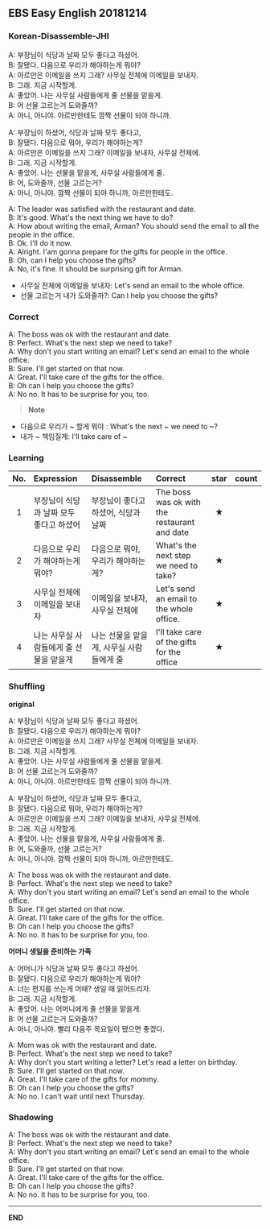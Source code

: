 ## EBS Easy English 20181214

### Korean-Disassemble-JHI

A: 부장님이 식당과 날짜 모두 좋다고 하셨어.   
B: 잘됐다. 다음으로 우리가 해야하는게 뭐야?    
A: 아르만은 이메일을 쓰지 그래? 사무실 전체에 이메일을 보내자.   
B: 그래. 지금 시작할게.   
A: 좋았어. 나는 사무실 사람들에게 줄 선물을 맡을게.     
B: 어 선물 고르는거 도와줄까?  
A: 아니, 아니야. 아르만한테도 깜짝 선물이 되야 하니까.   


A: 부장님이 하셨어, 식당과 날짜 모두 좋다고,   
B: 잘됐다. 다음으로 뭐야, 우리가 해야하는게?    
A: 아르만은 이메일을 쓰지 그래? 이메일을 보내자, 사무실 전체에.   
B: 그래. 지금 시작할게.  
A: 좋았어. 나는 선물을 맡을게, 사무실 사람들에게 줄.   
B: 어, 도와줄까, 선물 고르는거?  
A: 아니, 아니야. 깜짝 선물이 되야 하니까, 아르만한테도.  


A: The leader was satisfied with the restaurant and date.   
B: It's good. What's the next thing we have to do?    
A: How about writing the email, Arman? You should send the email to all the people in the office.   
B: Ok. I'll do it now.  
A: Alright. I'am gonna prepare for the gifts for people in the office.  
B: Oh, can I help you choose the gifts?  
A: No, it's fine. It should be surprising gift for Arman.                  

+ 사무실 전체에 이메일을 보내자: Let's send an email to the whole office.
+ 선물 고르는거 내가 도와줄까?: Can I help you choose the gifts?



### Correct

A: The boss was ok with the restaurant and date.    
B: Perfect. What's the next step we need to take?    
A: Why don't you start writing an email? Let's send an email to the whole office.   
B: Sure. I'll get started on that now.   
A: Great. I'll take care of the gifts for the office.   
B: Oh can I help you choose the gifts?  
A: No no. It has to be surprise for you, too.     


> **Note**
- 다음으로 우리가 ~ 할게 뭐야 : What's the next ~ we need to ~?
- 내가 ~ 책임질게: I'll take care of ~



### Learning

| No. | Expression | Disassemble | Correct | star | count |
| :---: | :--- | :--- | :--- | :---: | :---: |
| 1 | 부장님이 식당과 날짜 모두 좋다고 하셨어 | 부장님이 좋다고 하셨어, 식당과 날짜  | The boss was ok with the restaurant and date  | ★ |  |
| 2 | 다음으로 우리가 해야하는게 뭐야? | 다음으로 뭐야, 우리가 해야하는게?  | What's the next step we need to take?  | ★ |  |
| 3 |  사무실 전체에 이메일을 보내자 | 이메일을 보내자, 사무실 전체에 | Let's send an email to the whole office. | ★ |  |
| 4 |  나는 사무실 사람들에게 줄 선물을 맡을게 | 나는 선물을 맡을게, 사무실 사람들에게 줄 | I'll take care of the gifts for the office | ★ |  |




### Shuffling

**original**

A: 부장님이 식당과 날짜 모두 좋다고 하셨어.   
B: 잘됐다. 다음으로 우리가 해야하는게 뭐야?    
A: 아르만은 이메일을 쓰지 그래? 사무실 전체에 이메일을 보내자.   
B: 그래. 지금 시작할게.   
A: 좋았어. 나는 사무실 사람들에게 줄 선물을 맡을게.     
B: 어 선물 고르는거 도와줄까?  
A: 아니, 아니야. 아르만한테도 깜짝 선물이 되야 하니까.   


A: 부장님이 하셨어, 식당과 날짜 모두 좋다고,   
B: 잘됐다. 다음으로 뭐야, 우리가 해야하는게?    
A: 아르만은 이메일을 쓰지 그래? 이메일을 보내자, 사무실 전체에.   
B: 그래. 지금 시작할게.  
A: 좋았어. 나는 선물을 맡을게, 사무실 사람들에게 줄.   
B: 어, 도와줄까, 선물 고르는거?  
A: 아니, 아니야. 깜짝 선물이 되야 하니까, 아르만한테도.   


A: The boss was ok with the restaurant and date.    
B: Perfect. What's the next step we need to take?    
A: Why don't you start writing an email? Let's send an email to the whole office.   
B: Sure. I'll get started on that now.   
A: Great. I'll take care of the gifts for the office.   
B: Oh can I help you choose the gifts?  
A: No no. It has to be surprise for you, too.  

**어머니 생일을 준비하는 가족**

A: 어머니가 식당과 날짜 모두 좋다고 하셨어.      
B: 잘됐다. 다음으로 우리가 해야하는게 뭐야?    
A: 너는 편지를 쓰는게 어때? 생일 때 읽어드리자.     
B: 그래. 지금 시작할게.   
A: 좋았어. 나는 어머니에게 줄 선물을 맡을게.     
B: 어 선물 고르는거 도와줄까?  
A: 아니, 아니야. 빨리 다음주 목요일이 됐으면 좋겠다.    

A: Mom was ok with the restaurant and date.    
B: Perfect. What's the next step we need to take?    
A: Why don't you start writing a letter? Let's read a letter on birthday.  
B: Sure. I'll get started on that now.   
A: Great. I'll take care of the gifts for mommy.   
B: Oh can I help you choose the gifts?  
A: No no. I can't wait until next Thursday.        


### Shadowing

A: The boss was ok with the restaurant and date.    
B: Perfect. What's the next step we need to take?    
A: Why don't you start writing an email? Let's send an email to the whole office.   
B: Sure. I'll get started on that now.   
A: Great. I'll take care of the gifts for the office.   
B: Oh can I help you choose the gifts?  
A: No no. It has to be surprise for you, too.          

---

**END**
